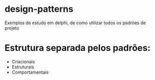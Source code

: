 # design-patterns
Exemplos de estudo em delphi, de como utilizar todos os padrões de projeto

# Estrutura separada pelos padrões:
 - Criacionais
 - Estruturais
 - Comportamentais
